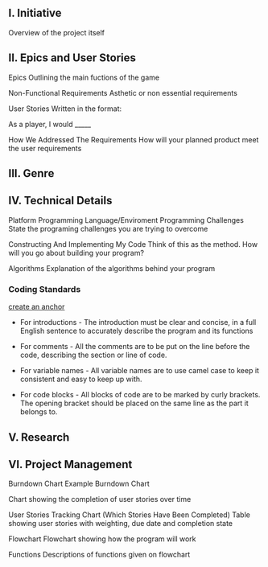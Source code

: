 ## I. Initiative
Overview of the project itself

## II. Epics and User Stories
Epics
Outlining the main fuctions of the game

Non-Functional Requirements
Asthetic or non essential requirements

User Stories
Written in the format:

As a player, I would _____

How We Addressed The Requirements
How will your planned product meet the user requirements

## III. Genre
## IV. Technical Details
Platform
Programming Language/Enviroment
Programming Challenges
State the programing challenges you are trying to overcome

Constructing And Implementing My Code
Think of this as the method. How will you go about building your program?

Algorithms
Explanation of the algorithms behind your program

### Coding Standards

[create an anchor](#anchors-in-markdown)

- For introductions - The introduction must be clear and concise, in a full English sentence to accurately describe the program and its functions

- For comments - All the comments are to be put on the line before the code, describing the section or line of code.

- For variable names - All variable names are to use camel case to keep it consistent and easy to keep up with.

- For code blocks - All blocks of code are to be marked by curly brackets. The opening bracket should be placed on the same line as the part it belongs to.

## V. Research
## VI. Project Management
Burndown Chart
Example Burndown Chart

Chart showing the completion of user stories over time

User Stories Tracking Chart (Which Stories Have Been Completed)
Table showing user stories with weighting, due date and completion state

Flowchart
Flowchart showing how the program will work

Functions
Descriptions of functions given on flowchart
